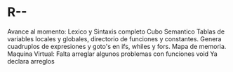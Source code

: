 # R--
Avance al momento:
Lexico y Sintaxis completo
Cubo Semantico
Tablas de variables locales y globales, directorio de funciones y constantes.
Genera cuadruplos de expresiones y goto's en ifs, whiles y fors.
Mapa de memoria.
Maquina Virtual: Falta arreglar algunos problemas con funciones void
Ya declara arreglos